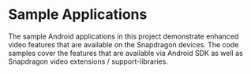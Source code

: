 # Sample Applications

The sample Android applications in this project demonstrate enhanced video features that are available on the Snapdragon devices.
The code samples cover the features that are available via Android SDK as well as Snapdragon video extensions / support-libraries.

